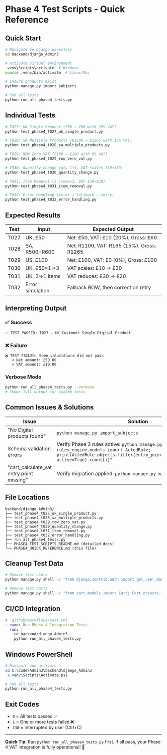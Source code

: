 # Phase 4 Test Scripts - Quick Reference

## Quick Start

```bash
# Navigate to Django directory
cd backend/django_Admin3

# Activate virtual environment
.venv\Scripts\activate  # Windows
source .venv/bin/activate  # Linux/Mac

# Ensure products exist
python manage.py import_subjects

# Run all tests
python run_all_phase4_tests.py
```

## Individual Tests

```bash
# T027: UK Single Product (£50 → £60 with 20% VAT)
python test_phase4_t027_uk_single_product.py

# T028: SA Multiple Products (R1100 → R1265 with 15% VAT)
python test_phase4_t028_sa_multiple_products.py

# T029: ROW Zero VAT (£100 → £100 with 0% VAT)
python test_phase4_t029_row_zero_vat.py

# T030: Quantity Change (qty 1→3, VAT scales £10→£30)
python test_phase4_t030_quantity_change.py

# T031: Item Removal (2 items→1, VAT £30→£20)
python test_phase4_t031_item_removal.py

# T032: Error Handling (error → fallback → retry)
python test_phase4_t032_error_handling.py
```

## Expected Results

| Test | Input | Expected Output |
|------|-------|-----------------|
| T027 | UK, £50 | Net: £50, VAT: £10 (20%), Gross: £60 |
| T028 | SA, R500+R600 | Net: R1100, VAT: R165 (15%), Gross: R1265 |
| T029 | US, £100 | Net: £100, VAT: £0 (0%), Gross: £100 |
| T030 | UK, £50×1→3 | VAT scales: £10 → £30 |
| T031 | UK, 2→1 items | VAT reduces: £30 → £20 |
| T032 | Error simulation | Fallback ROW, then correct on retry |

## Interpreting Output

### ✅ Success
```
✅ TEST PASSED: T027 - UK Customer Single Digital Product
```

### ❌ Failure
```
❌ TEST FAILED: Some validations did not pass
   ✗ Net amount: £50.00
   ✗ VAT amount: £10.00
```

### Verbose Mode
```bash
python run_all_phase4_tests.py --verbose
# Shows full output for failed tests
```

## Common Issues & Solutions

| Issue | Solution |
|-------|----------|
| "No Digital products found" | `python manage.py import_subjects` |
| Schema validation errors | Verify Phase 3 rules active: `python manage.py shell -c "from rules_engine.models import ActedRule; print(ActedRule.objects.filter(entry_point='cart_calculate_vat', active=True).count())"` |
| "cart_calculate_vat entry point missing" | Verify migration applied: `python manage.py migrate rules_engine` |

## File Locations

```
backend/django_Admin3/
├── test_phase4_t027_uk_single_product.py
├── test_phase4_t028_sa_multiple_products.py
├── test_phase4_t029_row_zero_vat.py
├── test_phase4_t030_quantity_change.py
├── test_phase4_t031_item_removal.py
├── test_phase4_t032_error_handling.py
├── run_all_phase4_tests.py
├── PHASE4_TEST_SCRIPTS_README.md (detailed docs)
└── PHASE4_QUICK_REFERENCE.md (this file)
```

## Cleanup Test Data

```bash
# Remove test users
python manage.py shell -c "from django.contrib.auth import get_user_model; User = get_user_model(); User.objects.filter(username__startswith='test_').delete()"

# Remove test carts
python manage.py shell -c "from cart.models import Cart; Cart.objects.filter(user__username__startswith='test_').delete()"
```

## CI/CD Integration

```yaml
# .github/workflows/test.yml
- name: Run Phase 4 Integration Tests
  run: |
    cd backend/django_Admin3
    python run_all_phase4_tests.py
```

## Windows PowerShell

```powershell
# Navigate and activate
cd C:\Code\Admin3\backend\django_Admin3
.\.venv\Scripts\Activate.ps1

# Run all tests
python run_all_phase4_tests.py
```

## Exit Codes

- `0` = All tests passed ✅
- `1` = One or more tests failed ❌
- `130` = Interrupted by user (Ctrl+C)

---

**Quick Tip**: Run `python run_all_phase4_tests.py` first. If all pass, your Phase 4 VAT integration is fully operational! 🎉
